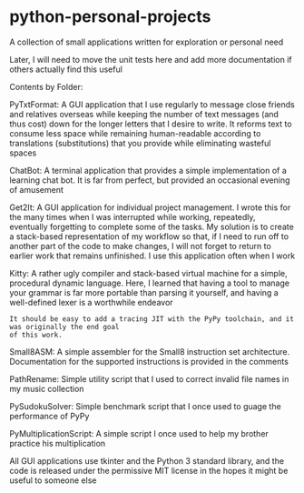 python-personal-projects
========================

A collection of small applications written for exploration or personal need

Later, I will need to move the unit tests here and add more documentation if others actually find this useful

Contents by Folder:

PyTxtFormat: A GUI application that I use regularly to message close friends and relatives overseas
	while keeping the number of text messages (and thus cost) down for the longer letters that
	I desire to write. It reforms text to consume less space while remaining human-readable according
	to translations (substitutions) that you provide while eliminating wasteful spaces

ChatBot: A terminal application that provides a simple implementation of a learning chat bot. It is far
	from perfect, but provided an occasional evening of amusement

Get2It: A GUI application for individual project management. I wrote this for the many times when I was
	interrupted while working, repeatedly, eventually forgetting to complete some of the tasks. 
	My solution is to create a stack-based representation of my workflow so that, if I need to
	run off to another part of the code to make changes, I will not forget to return to earlier
	work that remains unfinished. I use this application often when I work

Kitty: A rather ugly compiler and stack-based virtual machine for a simple, procedural dynamic language.
	Here, I learned that having a tool to manage your grammar is far more portable than parsing
	it yourself, and having a well-defined lexer is a worthwhile endeavor

	It should be easy to add a tracing JIT with the PyPy toolchain, and it was originally the end goal
	of this work.

Small8ASM: A simple assembler for the Small8 instruction set architecture. Documentation for the
	supported instructions is provided in the comments

PathRename: Simple utility script that I used to correct invalid file names in my music collection

PySudokuSolver: Simple benchmark script that I once used to guage the performance of PyPy

PyMultiplicationScript: A simple script I once used to help my brother practice his multiplication

All GUI applications use tkinter and the Python 3 standard library, and the code is released under the
	permissive MIT license in the hopes it might be useful to someone else
